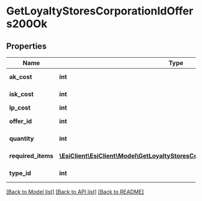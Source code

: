 # GetLoyaltyStoresCorporationIdOffers200Ok

## Properties
Name | Type | Description | Notes
------------ | ------------- | ------------- | -------------
**ak_cost** | **int** | Analysis kredit cost | [optional] 
**isk_cost** | **int** | isk_cost integer | 
**lp_cost** | **int** | lp_cost integer | 
**offer_id** | **int** | offer_id integer | 
**quantity** | **int** | quantity integer | 
**required_items** | [**\EsiClient\EsiClient\Model\GetLoyaltyStoresCorporationIdOffersRequiredItem[]**](GetLoyaltyStoresCorporationIdOffersRequiredItem.md) | required_items array | 
**type_id** | **int** | type_id integer | 

[[Back to Model list]](../README.md#documentation-for-models) [[Back to API list]](../README.md#documentation-for-api-endpoints) [[Back to README]](../README.md)


